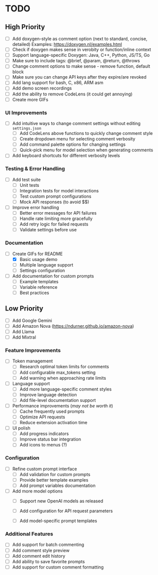 # TODO

## High Priority

- [ ] Add doxygen-style as comment option (next to standard, concise, detailed)
      Examples: https://doxygen.nl/examples.html
- [ ] Check if doxygen makes sense in verobity or function/inline context
- [ ] Support language-specific Doxygen: Java, C++, Python, JS/TS, Go
- [ ] Make sure to include tags: @brief, @param, @return, @throws
- [ ] Change comment options to make sense - remove function, default block
- [ ] Make sure you can change API keys after they expire/are revoked
- [ ] Add lang support for bash, C, x86, ARM asm
- [ ] Add demo screen recordings
- [ ] Add the ability to remove CodeLens (it could get annoying)
- [ ] Create more GIFs

### UI Improvements
- [ ] Add intuitive ways to change comment settings without editing `settings.json`
  - [ ] Add CodeLens above functions to quickly change comment style
  - [ ] Create dropdown menu for selecting comment verbosity
  - [ ] Add command palette options for changing settings
  - [ ] Quick-pick menu for model selection when generating comments
- [ ] Add keyboard shortcuts for different verbosity levels

### Testing & Error Handling
- [ ] Add test suite
  - [ ] Unit tests
  - [ ] Integration tests for model interactions
  - [ ] Test custom prompt configurations
  - [ ] Mock API responses (to avoid $$)
- [ ] Improve error handling
  - [ ] Better error messages for API failures
  - [ ] Handle rate limiting more gracefully
  - [ ] Add retry logic for failed requests
  - [ ] Validate settings before use

### Documentation
- [ ] Create GIFs for README
  - [x] Basic usage demo
  - [ ] Multiple language support
  - [ ] Settings configuration
- [ ] Add documentation for custom prompts
  - [ ] Example templates
  - [ ] Variable reference
  - [ ] Best practices

## Low Priority

- [ ] Add Google Gemini
- [ ] Add Amazon Nova (https://ndurner.github.io/amazon-nova)
- [ ] Add Llama
- [ ] Add Mixtral

### Feature Improvements
- [ ] Token management
  - [ ] Research optimal token limits for comments
  - [ ] Add configurable max_tokens setting
  - [ ] Add warning when approaching rate limits
- [ ] Language support
  - [ ] Add more language-specific comment styles
  - [ ] Improve language detection
  - [ ] Add file-level documentation support
- [ ] Performance improvements (*may not be worth it*)
  - [ ] Cache frequently used prompts
  - [ ] Optimize API requests
  - [ ] Reduce extension activation time
- [ ] UI polish
  - [ ] Add progress indicators
  - [ ] Improve status bar integration
  - [ ] Add icons to menus (?)

### Configuration
- [ ] Refine custom prompt interface
  - [ ] Add validation for custom prompts
  - [ ] Provide better template examples
  - [ ] Add prompt variables documentation
- [ ] Add more model options
  - [ ] Support new OpenAI models as released
  - [ ] Add configuration for API request parameters
  - [ ] Add model-specific prompt templates


### Additional Features
- [ ] Add support for batch commenting
- [ ] Add comment style preview
- [ ] Add comment edit history
- [ ] Add ability to save favorite prompts
- [ ] Add support for custom comment formatting
